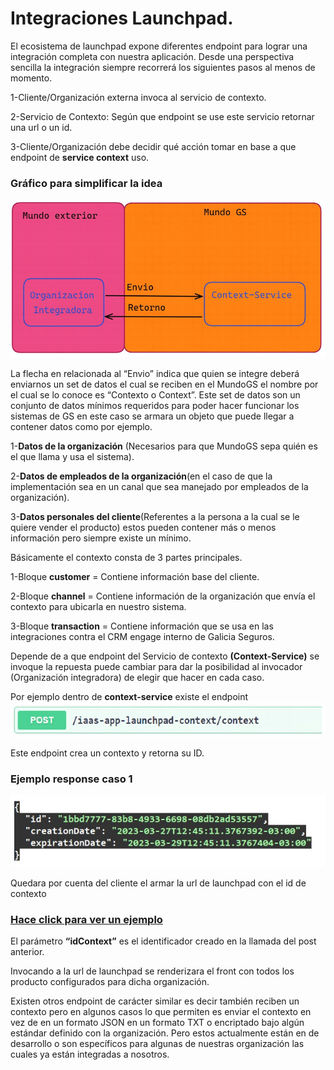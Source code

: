 # Integraciones Launchpad.

El ecosistema de launchpad expone diferentes endpoint para lograr una integración completa con nuestra aplicación. Desde una perspectiva sencilla la integración siempre recorrerá los siguientes pasos al menos de momento.

1-Cliente/Organización externa invoca al servicio de contexto.

2-Servicio de Contexto: Según que endpoint se use este servicio retornar una url o un id.

3-Cliente/Organización debe decidir qué acción tomar en base a que endpoint de **service context** uso.

### Gráfico para simplificar la idea 

[![img-envio-retorno](../../public/envio-retorno.jpg)]()

La flecha en relacionada al “Envio”  indica que quien se integre deberá enviarnos un set de datos el cual se reciben en el MundoGS el nombre por el cual se lo conoce es “Contexto o Context”.
Este set de datos son un conjunto de datos mínimos requeridos para poder hacer funcionar los sistemas de GS en este caso se armara un objeto que puede llegar a contener datos como por ejemplo.


1-**Datos de la organización** (Necesarios para que MundoGS sepa quién es el que llama y usa el sistema).

2-**Datos de empleados de la organización**(en el caso de que la implementación sea en un canal que sea manejado por empleados de la organización).

3-**Datos personales del cliente**(Referentes a la persona a la cual se le quiere vender el producto) estos pueden contener más o menos información pero siempre existe un mínimo.


Básicamente el contexto consta de 3 partes principales.

1-Bloque **customer** = Contiene información base del cliente.

2-Bloque **channel** = Contiene información de la organización que envía el contexto para ubicarla en nuestro sistema.

3-Bloque  **transaction** = Contiene información que se usa en las integraciones contra el CRM engage interno de Galicia Seguros.

Depende de a que endpoint del Servicio de contexto **(Context-Service)** se invoque la repuesta puede cambiar para dar la posibilidad al invocador (Organización integradora) de elegir que hacer en cada caso.

Por ejemplo dentro de **context-service** existe el endpoint 
[![img-envio-retorno](../../public/post-launchpad.jpg)]()
 
Este endpoint crea un contexto y retorna su ID.

### Ejemplo response caso 1


[![img-envio-retorno](../../public/objeto-endpoint.jpg)]()



Quedara por cuenta del cliente el armar la url de launchpad con el id de contexto

### [Hace click para ver un ejemplo](https://dev.integradordeseguros.com/launchpad/?idContext=1bbd7777-83b8-4933-6698-08db2ad53557)


El parámetro **“idContext”**  es el identificador creado en la llamada del post anterior.

Invocando a la url de launchpad se renderizara el front con todos los producto configurados para dicha organización.

Existen otros endpoint de carácter similar es decir también reciben un contexto pero en algunos casos lo que permiten es enviar el contexto en vez de en un formato JSON en un formato TXT o encriptado bajo algún estándar definido con la organización.
Pero estos actualmente están en de desarrollo o son específicos para algunas de nuestras organización las cuales ya están integradas a nosotros.